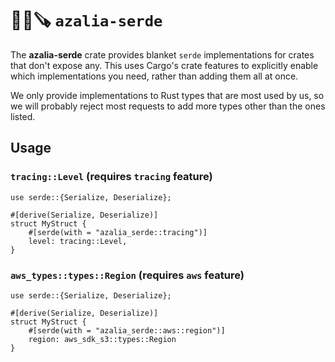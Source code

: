 # 🐻‍❄️🪚 `azalia-serde`
The **azalia-serde** crate provides blanket `serde` implementations for crates that don't expose any. This uses Cargo's crate features to explicitly enable which implementations you need, rather than adding them all at once.

We only provide implementations to Rust types that are most used by us, so we will probably reject most requests to add more types other than the ones listed.

## Usage
### `tracing::Level` (requires `tracing` feature)
```rust,ignore
use serde::{Serialize, Deserialize};

#[derive(Serialize, Deserialize)]
struct MyStruct {
    #[serde(with = "azalia_serde::tracing")]
    level: tracing::Level,
}
```

### `aws_types::types::Region` (requires `aws` feature)
```rust,ignore
use serde::{Serialize, Deserialize};

#[derive(Serialize, Deserialize)]
struct MyStruct {
    #[serde(with = "azalia_serde::aws::region")]
    region: aws_sdk_s3::types::Region
}
```
